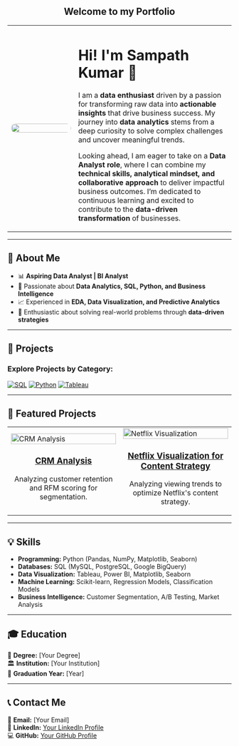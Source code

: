 <div align="center">
  <h2>Welcome to my Portfolio</h2>
</div>

<table>
  <tr>
    <td width="30%">
      <img src="https://your-image-link.jpg](https://sampath-kothapalli.github.io/myportfolio/static/media/myimage.1d930c2f74cb27de0588.jpg" width="100%" style="border-radius: 10px;">
    </td>
    <td width="70%">
      <h1>Hi! I'm Sampath Kumar 👋</h1>
      <p>
        I am a <strong>data enthusiast</strong> driven by a passion for transforming raw data into <strong>actionable insights</strong> 
        that drive business success. My journey into <strong>data analytics</strong> stems from a deep curiosity to solve 
        complex challenges and uncover meaningful trends.
      </p>
      <p>
        Looking ahead, I am eager to take on a <strong>Data Analyst role</strong>, where I can combine my 
        <strong>technical skills, analytical mindset, and collaborative approach</strong> to deliver impactful 
        business outcomes. I’m dedicated to continuous learning and excited to contribute to the 
        <strong>data-driven transformation</strong> of businesses.
      </p>
    </td>
  </tr>
</table>

---

## 🔹 **About Me**
- 📊 **Aspiring Data Analyst | BI Analyst**
- 🚀 Passionate about **Data Analytics, SQL, Python, and Business Intelligence**
- 📈 Experienced in **EDA, Data Visualization, and Predictive Analytics**
- 🌟 Enthusiastic about solving real-world problems through **data-driven strategies**

---

## 📌 **Projects**
### Explore Projects by Category:
[![SQL](https://img.shields.io/badge/SQL-Projects-blue?style=for-the-badge)](#sql-projects)
[![Python](https://img.shields.io/badge/Python-Projects-yellow?style=for-the-badge)](#python-projects)
[![Tableau](https://img.shields.io/badge/Tableau-Projects-orange?style=for-the-badge)](#tableau-projects)

---

## 🔹 **Featured Projects**
<div align="center">
  
<table>
  <tr>
    <td width="50%">
      <img src="https://via.placeholder.com/600x300" alt="CRM Analysis" width="100%">
      <h3 align="center">
        <a href="https://github.com/yourusername/crm-analysis">CRM Analysis</a>
      </h3>
      <p align="center">Analyzing customer retention and RFM scoring for segmentation.</p>
    </td>
    <td width="50%">
      <img src="https://via.placeholder.com/600x300" alt="Netflix Visualization" width="100%">
      <h3 align="center">
        <a href="https://github.com/yourusername/netflix-visualization">Netflix Visualization for Content Strategy</a>
      </h3>
      <p align="center">Analyzing viewing trends to optimize Netflix's content strategy.</p>
    </td>
  </tr>
</table>

</div>

---

## 💡 **Skills**
- **Programming:** Python (Pandas, NumPy, Matplotlib, Seaborn)
- **Databases:** SQL (MySQL, PostgreSQL, Google BigQuery)
- **Data Visualization:** Tableau, Power BI, Matplotlib, Seaborn
- **Machine Learning:** Scikit-learn, Regression Models, Classification Models
- **Business Intelligence:** Customer Segmentation, A/B Testing, Market Analysis

---

## 🎓 **Education**
📖 **Degree:** [Your Degree]  
🏛️ **Institution:** [Your Institution]  
📆 **Graduation Year:** [Year]  

---

## 📞 **Contact Me**
📩 **Email:** [Your Email]  
🔗 **LinkedIn:** [Your LinkedIn Profile](https://www.linkedin.com/in/sampath-kumar/)  
💻 **GitHub:** [Your GitHub Profile](https://github.com/yourusername)  
